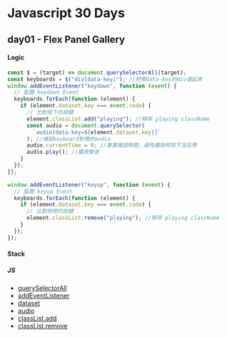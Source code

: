 # Javascript 30 Days

## day01 - Flex Panel Gallery

#### Logic

```js
const $ = (target) => document.querySelectorAll(target);
const keyboards = $("div[data-key]"); //把帶data-key的div選起來
window.addEventListener("keydown", function (event) {
  // 監聽 keydown Event
  keyboards.forEach(function (element) {
    if (element.dataset.key === event.code) {
      // 比對按下的按鍵
      element.classList.add("playing"); //移除 playing className
      const audio = document.querySelector(
        `audio[data-key=${element.dataset.key}]`
      ); //捕捉keyboard對應的audio
      audio.currentTime = 0; //重置播放時間，避免播放時按下沒反應
      audio.play(); //播放聲音
    }
  });
});

window.addEventListener("keyup", function (event) {
  // 監聽 keyup Event
  keyboards.forEach(function (element) {
    if (element.dataset.key === event.code) {
      // 比對放開的按鍵
      element.classList.remove("playing"); //移除 playing className
    }
  });
});
```

#### Stack

##### JS

- [querySelectorAll](https://developer.mozilla.org/en-US/docs/Web/API/Document/querySelectorAll)
- [addEventListener](https://developer.mozilla.org/en-US/docs/Web/API/EventTarget/addEventListener)
- [dataset](https://developer.mozilla.org/en-US/docs/Web/API/HTMLElement/dataset)
- [audio](https://developer.mozilla.org/en-US/docs/Web/HTML/Element/audio)
- [classList.add](https://developer.mozilla.org/en-US/docs/Web/API/DOMTokenList/add)
- [classList.remove](https://developer.mozilla.org/en-US/docs/Web/API/DOMTokenList/remove)
